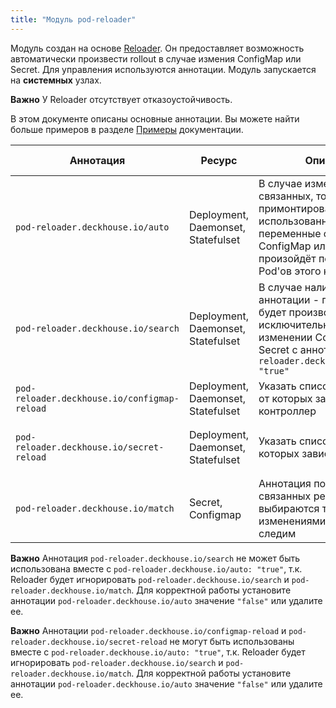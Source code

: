 ```yaml
---
title: "Модуль pod-reloader"
---
```


Модуль создан на основе [Reloader](https://github.com/stakater/Reloader).
Он предоставляет возможность автоматически произвести rollout в случае измения ConfigMap или Secret.
Для управления используются аннотации. Модуль запускается на **системных** узлах.

**Важно** У Reloader отсутствует отказоустойчивость.

В этом документе описаны основные аннотации. Вы можете найти больше примеров в разделе [Примеры](examples.html) документации. 

| Аннотация                                    | Ресурс                             | Описание                                                                                                                                                                 | Примеры значений                              |
| -------------------------------------------- | ---------------------------------- | ------------------------------------------------------------------------------------------------------------------------------------------------------------------------ | --------------------------------------------- |
| `pod-reloader.deckhouse.io/auto`             | Deployment, Daemonset, Statefulset | В случае изменения в связанных, то есть примонтированных или использованных как переменные окружения, ConfigMap или Secret произойдёт перезапуск Pod'ов этого контроллера. | `"true"`, `"false"`  |
| `pod-reloader.deckhouse.io/search`           | Deployment, Daemonset, Statefulset | В случае наличия этой аннотации - перезапуск будет производиться исключительно при изменении ConfigMap или Secret с аннотацией `pod-reloader.deckhouse.io/match: "true"` | `"true"`, `"false"` |
| `pod-reloader.deckhouse.io/configmap-reload` | Deployment, Daemonset, Statefulset | Указать список ConfigMap от которых зависит контроллер                                                                                                                   | `"some-cm"`, `"some-cm1,some-cm2"` |
| `pod-reloader.deckhouse.io/secret-reload`    | Deployment, Daemonset, Statefulset | Указать список Secret от которых зависит контроллер                                                                                                                      | `"some-secret"`, `"some-secret1,some-secret2"` |
| `pod-reloader.deckhouse.io/match`            | Secret, Configmap                  | Аннотация по которой из связанных ресурсов выбираются те, за изменениями которых мы следим                                                                               | `"true"`, `"false"` |

**Важно** Аннотация `pod-reloader.deckhouse.io/search` не может быть использована вместе с `pod-reloader.deckhouse.io/auto: "true"`, т.к. Reloader будет игнорировать `pod-reloader.deckhouse.io/search` и `pod-reloader.deckhouse.io/match`. Для корректной работы установите аннотации `pod-reloader.deckhouse.io/auto` значение `"false"` или удалите ее.

**Важно** Аннотации `pod-reloader.deckhouse.io/configmap-reload` и `pod-reloader.deckhouse.io/secret-reload` не могут быть использованы вместе с `pod-reloader.deckhouse.io/auto: "true"`, т.к. Reloader будет игнорировать `pod-reloader.deckhouse.io/search` и `pod-reloader.deckhouse.io/match`. Для корректной работы установите аннотации `pod-reloader.deckhouse.io/auto` значение `"false"` или удалите ее.
